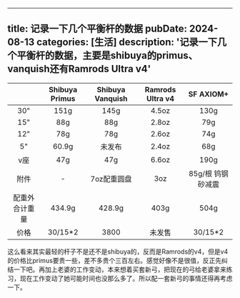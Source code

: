 ---
  title: 记录一下几个平衡杆的数据
  pubDate: 2024-08-13
  categories: [生活]
  description: '记录一下几个平衡杆的数据，主要是shibuya的primus、vanquish还有Ramrods Ultra v4'
  ---
  
|   |Shibuya Primus|Shibuya Vanquish|Ramrods Ultra v4|SF AXIOM+|
|:-:|:------------:|:--------------:|:--------------:|:-------:|
|30"|151g|145g|4.5oz|130g|158g|
|15"|88g|88g|2.8oz|79g|—|
|12"|78g|78g|2.6oz|74g|89g|
|5"|60.9g|未发布|2.4oz|68g|58g|
|v座|47g|47g|6.6oz|190g|110g|
|附件|-|7oz配重圆盘|3oz|85g/根 钨钢砂减震|减震组230g|
|配重外合计重量|434.9g|428.9g|403g|504g|
|价格|30/15*2|3800|未发售|30/15*2|4000元|已有|

这么看来其实最轻的杆子不是还不是shibuya的，反而是Ramrods的v4，但是v4的价格比primus要贵一些，差不多贵个三百左右。感觉好像不是很值，反正先纠结一下吧。再加上老婆的工作变动，本来想着买套新弓，把现在的弓给老婆拿来练习，现在工作变动了她可能时间也没那么多了。所以配一套新弓的事情还得再考虑一下。
